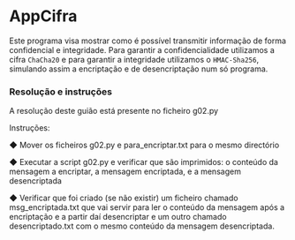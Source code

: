 # AppCifra
Este programa visa mostrar como é possível transmitir informação de forma confidencial e integridade. Para garantir a confidencialidade utilizamos a cifra ``ChaCha20`` e para garantir a integridade utilizamos o ``HMAC-Sha256``, simulando assim a encriptação e de desencriptação num só programa.




 
### Resolução e instruções

A resolução deste guião está presente no ficheiro g02.py

Instruções:

◆ Mover os ficheiros g02.py e para_encriptar.txt para o mesmo directório 

◆ Executar a script g02.py e verificar que são imprimidos: o conteúdo da mensagem a encriptar, a mensagem encriptada, e a mensagem desencriptada

◆ Verificar que foi criado (se não existir) um ficheiro chamado msg_encriptada.txt que vai servir para ler o conteúdo da mensagem após a encriptação e a partir daí desencriptar e um outro chamado desencriptado.txt com o mesmo conteúdo da mensagem desencriptada.
